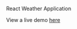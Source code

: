 React Weather Application 

View a live demo [here](http://blooming-brook-44749.herokuapp.com/#/?_k=r0wd8q)
